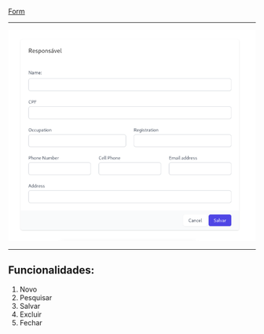 
[Form](https://ventu-ra.github.io/form.github.io/)

---

![alt](./assets/images/form.png)

---
Funcionalidades:
---
1. Novo 
2. Pesquisar
3. Salvar
4. Excluir
5. Fechar
